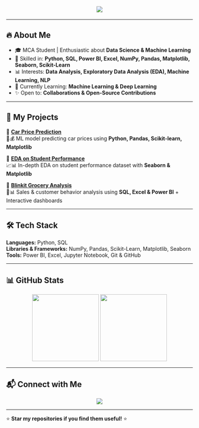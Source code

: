 <h1 align="center"> 
  <img src="https://readme-typing-svg.herokuapp.com?font=Fira+Code&size=28&duration=3000&pause=1000&color=FFD700&center=true&vCenter=true&repeat=true&width=600&lines=Hi+there%2C+I'm+Prerna+Patil!+👋;Aspiring+Data+Analyst+%26+Data+Scientist;MCA+Student+%7C+AI+%26+Data+Science+Enthusiast;Passionate+about+Turning+Data+into+Insights+🚀" />
</h1>


---

## 🔥 About Me
- 🎓 MCA Student | Enthusiastic about **Data Science & Machine Learning**  
- 🧠 Skilled in: **Python, SQL, Power BI, Excel, NumPy, Pandas, Matplotlib, Seaborn, Scikit-Learn**  
- 📊 Interests: **Data Analysis, Exploratory Data Analysis (EDA), Machine Learning, NLP**  
- 🌱 Currently Learning: **Machine Learning & Deep Learning**  
- ✨ Open to: **Collaborations & Open-Source Contributions**  

---

## 📂 My Projects
📌 **[Car Price Prediction](https://github.com/prerna-patil26/car-price-prediction)**  
   🚗💰 ML model predicting car prices using **Python, Pandas, Scikit-learn, Matplotlib**

📌 **[EDA on Student Performance](https://github.com/prerna-patil26/student-performance-eda)**  
   📈📊 In-depth EDA on student performance dataset with **Seaborn & Matplotlib**

📌 **[Blinkit Grocery Analysis](https://github.com/prerna-patil26/Blinkit-Grocery-Analysis)**  
   🛒📊 Sales & customer behavior analysis using **SQL, Excel & Power BI** + Interactive dashboards  

---

## 🛠️ Tech Stack
**Languages:** Python, SQL  
**Libraries & Frameworks:** NumPy, Pandas, Scikit-Learn, Matplotlib, Seaborn  
**Tools:** Power BI, Excel, Jupyter Notebook, Git & GitHub  

---

## 📊 GitHub Stats
<p align="center">
  <img src="https://github-readme-stats.vercel.app/api?username=prerna-patil26&show_icons=true&theme=radical" height="180em" />
  <img src="https://github-readme-stats.vercel.app/api/top-langs/?username=prerna-patil26&layout=compact&theme=radical" height="180em" />
</p>

---

## 📬 Connect with Me
<p align="center">
  <a href="https://www.linkedin.com/in/prerna-patil26/">
    <img src="https://img.shields.io/badge/LinkedIn-0A66C2?style=for-the-badge&logo=linkedin&logoColor=white" />
  </a>
</p>

---

⭐ **Star my repositories if you find them useful!** ⭐
